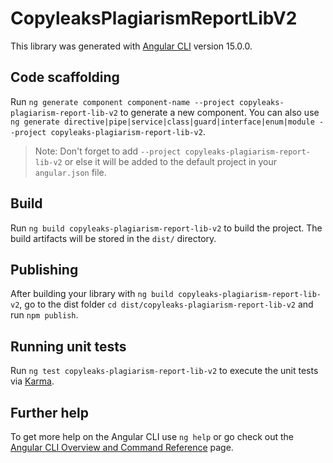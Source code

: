 # CopyleaksPlagiarismReportLibV2

This library was generated with [Angular CLI](https://github.com/angular/angular-cli) version 15.0.0.

## Code scaffolding

Run `ng generate component component-name --project copyleaks-plagiarism-report-lib-v2` to generate a new component. You can also use `ng generate directive|pipe|service|class|guard|interface|enum|module --project copyleaks-plagiarism-report-lib-v2`.
> Note: Don't forget to add `--project copyleaks-plagiarism-report-lib-v2` or else it will be added to the default project in your `angular.json` file. 

## Build

Run `ng build copyleaks-plagiarism-report-lib-v2` to build the project. The build artifacts will be stored in the `dist/` directory.

## Publishing

After building your library with `ng build copyleaks-plagiarism-report-lib-v2`, go to the dist folder `cd dist/copyleaks-plagiarism-report-lib-v2` and run `npm publish`.

## Running unit tests

Run `ng test copyleaks-plagiarism-report-lib-v2` to execute the unit tests via [Karma](https://karma-runner.github.io).

## Further help

To get more help on the Angular CLI use `ng help` or go check out the [Angular CLI Overview and Command Reference](https://angular.io/cli) page.
